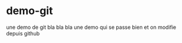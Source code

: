 demo-git
========

une demo de git
bla bla bla
une demo qui se passe bien et on modifie depuis github
